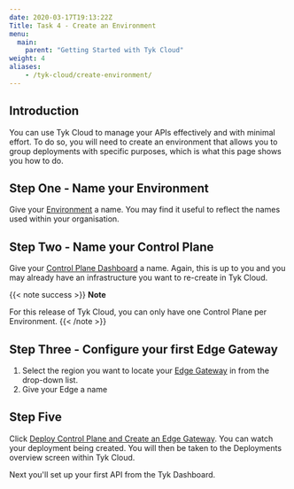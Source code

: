 ```yaml
---
date: 2020-03-17T19:13:22Z
Title: Task 4 - Create an Environment
menu:
  main:
    parent: "Getting Started with Tyk Cloud"
weight: 4
aliases:
    - /tyk-cloud/create-environment/
---
```


## Introduction

You can use Tyk Cloud to manage your APIs effectively and with minimal effort. To do so, you will need to create an environment that allows you to group deployments with specific purposes, which is what this page shows you how to do. 

## Step One - Name your Environment

Give your [Environment](/docs/tyk-cloud/troubleshooting-support/glossary/#environment) a name. You may find it useful to reflect the names used within your organisation.

## Step Two - Name your Control Plane

Give your [Control Plane Dashboard](/docs/tyk-cloud/troubleshooting-support/glossary/#control-plane) a name. Again, this is up to you and you may already have an infrastructure you want to re-create in Tyk Cloud.

{{< note success >}}
**Note**
  
For this release of Tyk Cloud, you can only have one Control Plane per Environment.
{{< /note >}}

## Step Three - Configure your first Edge Gateway

1. Select the region you want to locate your [Edge Gateway](/docs/tyk-cloud/troubleshooting-support/glossary/#edge) in from the drop-down list.
2. Give your Edge a name

## Step Five

Click [Deploy Control Plane and Create an Edge Gateway](/docs/tyk-cloud/troubleshooting-support/glossary/#deploy). You can watch your deployment being created. You will then be taken to the Deployments overview screen within Tyk Cloud.

Next you'll set up your first API from the Tyk Dashboard.